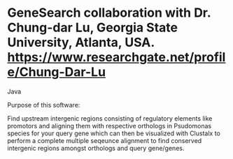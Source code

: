 # GeneSearch collaboration with Dr. Chung-dar Lu, Georgia State University, Atlanta, USA. https://www.researchgate.net/profile/Chung-Dar-Lu
Java

Purpose of this software:

Find upstream intergenic regions consisting of regulatory elements like promotors and aligning them with respective orthologs in Psudomonas species for your query gene which can then be visualized with Clustalx to perform a complete multiple seqeunce alignment to find conserved intergenic regions amongst orthologs and query gene/genes.

